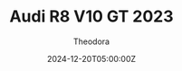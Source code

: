 ---
title: "Audi R8 V10 GT 2023"
m18a_title: ""
description: "Audi R8 V10 GT 2023 (audi_r8_gt_2023)"
date: 2024-12-20T05:00:00Z
thumb: Nrxe0t1
mainimage: 1qOoDzl
cargallery: ["Yay1hWk", "c601zY3"]
categories: ["Car"]
author: "Theodora"
tags: ["Audi", "Sports car", "Road", "Germany", "2023", "Unknown"]
draft: false
link: https://mods.to/O1tK6828883ca038a
zipsize: "73 MB"
manu: Audi
country: Germany
year: 2023
class: Sports car
drivetrain: RWD
engine: V10 5.2-litre
power: "630 bhp"
torque: "614"
mass: "1585"
speed: 320
accel: "3.4 seconds"
gb: 7-speed S-Tronic
creator: Unknown
version: "-"
csp: "Unknown"
carname: "Audi R8 V10 GT"
folder: "audi_r8_gt_2023"
livery: "3 colors"
r2r: 0
host: mods
---